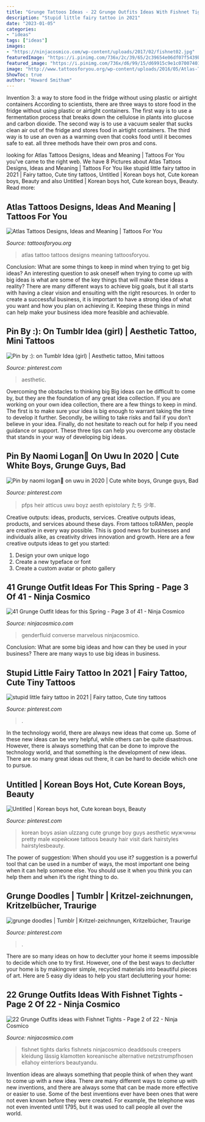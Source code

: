 ```yaml
---
title: "Grunge Tattoos Ideas - 22 Grunge Outfits Ideas With Fishnet Tights"
description: "Stupid little fairy tattoo in 2021"
date: "2023-01-05"
categories:
- "ideas"
tags: ["ideas"]
images:
- "https://ninjacosmico.com/wp-content/uploads/2017/02/fishnet02.jpg"
featuredImage: "https://i.pinimg.com/736x/2c/39/65/2c39654e06df07f5439b89f80c1b7a8d.jpg"
featured_image: "https://i.pinimg.com/736x/d6/99/15/d69915c9e1c0700740113cc1b1e717ec.jpg"
image: "http://www.tattoosforyou.org/wp-content/uploads/2016/05/Atlas-Tattoo-Ideas.jpg"
ShowToc: true
author: "Howard Smitham"
---
```



Invention 3: a way to store food in the fridge without using plastic or airtight containers
According to scientists, there are three ways to store food in the fridge without using plastic or airtight containers. The first way is to use a fermentation process that breaks down the cellulose in plants into glucose and carbon dioxide. The second way is to use a vacuum sealer that sucks clean air out of the fridge and stores food in airtight containers. The third way is to use an oven as a warming oven that cooks food until it becomes safe to eat. all three methods have their own pros and cons.

	

		
looking for Atlas Tattoos Designs, Ideas and Meaning | Tattoos For You you've came to the right web. We have 8 Pictures about Atlas Tattoos Designs, Ideas and Meaning | Tattoos For You like stupid little fairy tattoo in 2021 | Fairy tattoo, Cute tiny tattoos, Untitled | Korean boys hot, Cute korean boys, Beauty and also Untitled | Korean boys hot, Cute korean boys, Beauty. Read more:
		
    
## Atlas Tattoos Designs, Ideas And Meaning | Tattoos For You

<img loading=lazy src="http://www.tattoosforyou.org/wp-content/uploads/2016/05/Atlas-Tattoo-Ideas.jpg" onerror="this.onerror=null;this.src='https://tse2.mm.bing.net/th?id=OIP.LIODOt4w2V_xjitI5IEbeQHaKp&amp;pid=15.1';" alt="Atlas Tattoos Designs, Ideas and Meaning | Tattoos For You">

_Source: tattoosforyou.org_

>atlas tattoo tattoos designs meaning tattoosforyou. 

	

Conclusion: What are some things to keep in mind when trying to get big ideas?
An interesting question to ask oneself when trying to come up with big ideas is what are some of the key things that will make these ideas a reality? There are many different ways to achieve big goals, but it all starts with having a clear vision and ensuiting with the right resources. In order to create a successful business, it is important to have a strong idea of what you want and how you plan on achieving it. Keeping these things in mind can help make your business idea more feasible and achievable.

    
## Pin By :): On Tumblr Idea (girl) | Aesthetic Tattoo, Mini Tattoos

<img loading=lazy src="https://i.pinimg.com/736x/cd/b9/ad/cdb9ad179b3083edc007d76734525181.jpg" onerror="this.onerror=null;this.src='https://tse2.mm.bing.net/th?id=OIP.2vVkyIa5FhKUkWEFNVLOvQHaNL&amp;pid=15.1';" alt="Pin by :): on Tumblr Idea (girl) | Aesthetic tattoo, Mini tattoos">

_Source: pinterest.com_

>aesthetic. 

	

Overcoming the obstacles to thinking big
Big ideas can be difficult to come by, but they are the foundation of any great idea collection. If you are working on your own idea collection, there are a few things to keep in mind. The first is to make sure your idea is big enough to warrant taking the time to develop it further. Secondly, be willing to take risks and fail if you don’t believe in your idea. Finally, do not hesitate to reach out for help if you need guidance or support. These three tips can help you overcome any obstacle that stands in your way of developing big ideas.

    
## Pin By Naomi Logan🥀 On Uwu In 2020 | Cute White Boys, Grunge Guys, Bad

<img loading=lazy src="https://i.pinimg.com/736x/bb/3e/46/bb3e468e47ecf125f28a90d7e6de3dce.jpg" onerror="this.onerror=null;this.src='https://tse3.mm.bing.net/th?id=OIP.q1elcLZ048anA0c9WUMzBAHaHa&amp;pid=15.1';" alt="Pin by naomi logan🥀 on uwu in 2020 | Cute white boys, Grunge guys, Bad">

_Source: pinterest.com_

>pfps heir atticus uwu boyz aesth epistolary たち 少年. 

	

Creative outputs: ideas, products, services.
Creative outputs ideas, products, and services abound these days. From tattoos toRAMen, people are creative in every way possible. This is good news for businesses and individuals alike, as creativity drives innovation and growth. Here are a few creative outputs ideas to get you started:
1. Design your own unique logo
2. Create a new typeface or font
3. Create a custom avatar or photo gallery

    
## 41 Grunge Outfit Ideas For This Spring - Page 3 Of 41 - Ninja Cosmico

<img loading=lazy src="https://ninjacosmico.com/wp-content/uploads/2017/04/grungespring03.jpg" onerror="this.onerror=null;this.src='https://tse2.mm.bing.net/th?id=OIP.D6O3BLwIM1Ypz8218qcHbQHaML&amp;pid=15.1';" alt="41 Grunge Outfit Ideas for this Spring - Page 3 of 41 - Ninja Cosmico">

_Source: ninjacosmico.com_

>genderfluid converse marvelous ninjacosmico. 

	

Conclusion: What are some big ideas and how can they be used in your business?
There are many ways to use big ideas in business.

    
## Stupid Little Fairy Tattoo In 2021 | Fairy Tattoo, Cute Tiny Tattoos

<img loading=lazy src="https://i.pinimg.com/736x/d6/99/15/d69915c9e1c0700740113cc1b1e717ec.jpg" onerror="this.onerror=null;this.src='https://tse3.mm.bing.net/th?id=OIP.oyXOwLiqVpL8DvZfEnPy5QHaLu&amp;pid=15.1';" alt="stupid little fairy tattoo in 2021 | Fairy tattoo, Cute tiny tattoos">

_Source: pinterest.com_

>. 

	

In the technology world, there are always new ideas that come up. Some of these new ideas can be very helpful, while others can be quite disastrous. However, there is always something that can be done to improve the technology world, and that something is the development of new ideas. There are so many great ideas out there, it can be hard to decide which one to pursue.

    
## Untitled | Korean Boys Hot, Cute Korean Boys, Beauty

<img loading=lazy src="https://i.pinimg.com/736x/dc/e6/8f/dce68f8fd5c54d868e8cd46758259d08.jpg" onerror="this.onerror=null;this.src='https://tse3.mm.bing.net/th?id=OIP.WZE7-HKjGaIHjFYvwPDeXQHaHU&amp;pid=15.1';" alt="Untitled | Korean boys hot, Cute korean boys, Beauty">

_Source: pinterest.com_

>korean boys asian ulzzang cute grunge boy guys aesthetic мужчины pretty male корейские tattoos beauty hair visit dark hairstyles hairstylesbeauty. 

	

The power of suggestion: When should you use it?
suggestion is a powerful tool that can be used in a number of ways, the most important one being when it can help someone else. You should use it when you think you can help them and when it’s the right thing to do.

    
## Grunge Doodles | Tumblr | Kritzel-zeichnungen, Kritzelbücher, Traurige

<img loading=lazy src="https://i.pinimg.com/736x/2c/39/65/2c39654e06df07f5439b89f80c1b7a8d.jpg" onerror="this.onerror=null;this.src='https://tse3.mm.bing.net/th?id=OIP.ecpwEPxw1BaF5hkiKlX_jgAAAA&amp;pid=15.1';" alt="grunge doodles | Tumblr | Kritzel-zeichnungen, Kritzelbücher, Traurige">

_Source: pinterest.com_

>. 

	

There are so many ideas on how to declutter your home it seems impossible to decide which one to try first. However, one of the best ways to declutter your home is by makingover simple, recycled materials into beautiful pieces of art. Here are 5 easy diy ideas to help you start decluttering your home: 

    
## 22 Grunge Outfits Ideas With Fishnet Tights - Page 2 Of 22 - Ninja Cosmico

<img loading=lazy src="https://ninjacosmico.com/wp-content/uploads/2017/02/fishnet02.jpg" onerror="this.onerror=null;this.src='https://tse4.mm.bing.net/th?id=OIP.S7iA6jqt84UFJ3jJ-ssQJQHaME&amp;pid=15.1';" alt="22 Grunge Outfits ideas with Fishnet Tights - Page 2 of 22 - Ninja Cosmico">

_Source: ninjacosmico.com_

>fishnet tights darks fishnets ninjacosmico deaddsouls creepers kleidung lässig klamotten koreanische alternative netzstrumpfhosen ellahoy einteriors beautyandu. 

	

Invention ideas are always something that people think of when they want to come up with a new idea. There are many different ways to come up with new inventions, and there are always some that can be made more effective or easier to use. Some of the best inventions ever have been ones that were not even known before they were created. For example, the telephone was not even invented until 1795, but it was used to call people all over the world.

